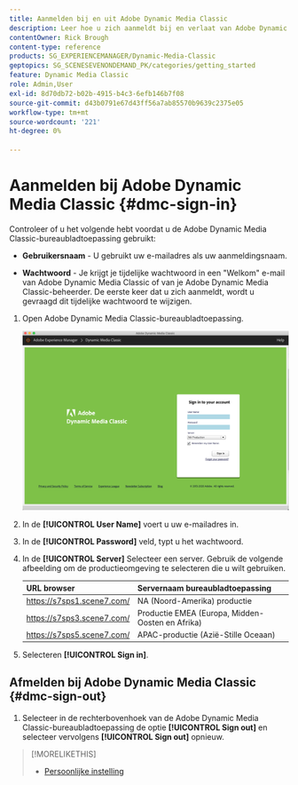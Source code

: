 ```yaml
---
title: Aanmelden bij en uit Adobe Dynamic Media Classic
description: Leer hoe u zich aanmeldt bij en verlaat van Adobe Dynamic Media Classic en verbinding maakt met een productieomgevingsserver in Noord-Amerika (NA), of Europa, Midden-Oosten, Afrika (EMEA) of Azië-Pacific (APAC).
contentOwner: Rick Brough
content-type: reference
products: SG_EXPERIENCEMANAGER/Dynamic-Media-Classic
geptopics: SG_SCENESEVENONDEMAND_PK/categories/getting_started
feature: Dynamic Media Classic
role: Admin,User
exl-id: 8d70db72-b02b-4915-b4c3-6efb146b7f08
source-git-commit: d43b0791e67d43ff56a7ab85570b9639c2375e05
workflow-type: tm+mt
source-wordcount: '221'
ht-degree: 0%

---
```


<!-- UPDATE THIS TOPIC AFTER DECEMBER 31, 2020!!!!! -->

# Aanmelden bij Adobe Dynamic Media Classic {#dmc-sign-in}

Controleer of u het volgende hebt voordat u de Adobe Dynamic Media Classic-bureaubladtoepassing gebruikt:

* **Gebruikersnaam** - U gebruikt uw e-mailadres als uw aanmeldingsnaam.

* **Wachtwoord** - Je krijgt je tijdelijke wachtwoord in een &quot;Welkom&quot; e-mail van Adobe Dynamic Media Classic of van je Adobe Dynamic Media Classic-beheerder. De eerste keer dat u zich aanmeldt, wordt u gevraagd dit tijdelijke wachtwoord te wijzigen.

1. Open Adobe Dynamic Media Classic-bureaubladtoepassing.

   ![Aanmelden bij Adobe Dynamic Media Classic](/help/assets/dmclassic-login1.png)

1. In de **[!UICONTROL User Name]** voert u uw e-mailadres in.
1. In de **[!UICONTROL Password]** veld, typt u het wachtwoord.
1. In de **[!UICONTROL Server]** Selecteer een server.
Gebruik de volgende afbeelding om de productieomgeving te selecteren die u wilt gebruiken.

   | URL browser | Servernaam bureaubladtoepassing |
   | --- | --- |
   | https://s7sps1.scene7.com/ | NA (Noord-Amerika) productie |
   | https://s7sps3.scene7.com/ | Productie EMEA (Europa, Midden-Oosten en Afrika) |
   | https://s7sps5.scene7.com/ | APAC-productie (Azië-Stille Oceaan) |

1. Selecteren **[!UICONTROL Sign in]**.

## Afmelden bij Adobe Dynamic Media Classic {#dmc-sign-out}

1. Selecteer in de rechterbovenhoek van de Adobe Dynamic Media Classic-bureaubladtoepassing de optie **[!UICONTROL Sign out]** en selecteer vervolgens **[!UICONTROL Sign out]** opnieuw.

>[!MORELIKETHIS]
>
>* [Persoonlijke instelling](personal-setup.md#personal_setup)

